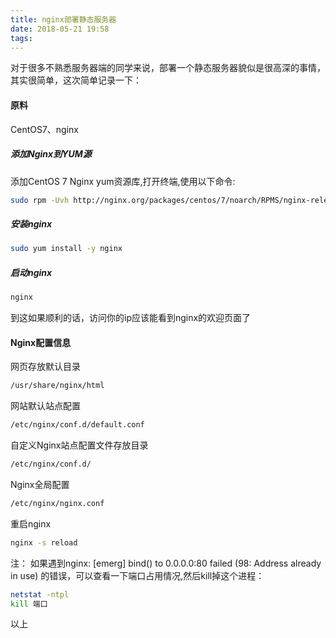 ```yaml
---
title: nginx部署静态服务器
date: 2018-05-21 19:58
tags:
---
```


对于很多不熟悉服务器端的同学来说，部署一个静态服务器貌似是很高深的事情，其实很简单，这次简单记录一下：

#### 原料
CentOS7、nginx

##### 添加Nginx到YUM源

添加CentOS 7 Nginx yum资源库,打开终端,使用以下命令:
```bash
sudo rpm -Uvh http://nginx.org/packages/centos/7/noarch/RPMS/nginx-release-centos-7-0.el7.ngx.noarch.rpm
```

##### 安装nginx
```bash
sudo yum install -y nginx
```

##### 启动nginx
```bash
nginx
```
到这如果顺利的话，访问你的ip应该能看到nginx的欢迎页面了

#### Nginx配置信息
网页存放默认目录
```bash
/usr/share/nginx/html
```
网站默认站点配置
```bash
/etc/nginx/conf.d/default.conf
```
自定义Nginx站点配置文件存放目录
```bash
/etc/nginx/conf.d/
```
Nginx全局配置
```bash
/etc/nginx/nginx.conf
```
重启nginx
```bash
nginx -s reload
```
注： 如果遇到nginx: [emerg] bind() to 0.0.0.0:80 failed (98: Address already in use)
的错误，可以查看一下端口占用情况,然后kill掉这个进程：
```bash
netstat -ntpl
kill 端口
```


以上
